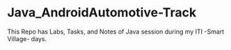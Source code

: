 # Java_AndroidAutomotive-Track
This Repo has  Labs, Tasks, and Notes of Java session during my ITI -Smart Village- days.
